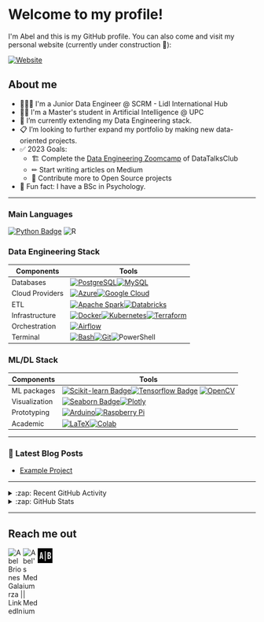 # Welcome to my profile!

I'm Abel and this is my GitHub profile. 
You can also come and visit my personal website (currently under construction 🚧):
  
[![Website](https://img.shields.io/website?label=abelbriones.com&logo=data%3Aimage%2Fpng%3Bbase64%2CiVBORw0KGgoAAAANSUhEUgAAABQAAAAUCAMAAAC6V%2B0%2FAAABaFBMVEU4Zfo3ZPo4Zfk2ZPo1Y%2Fo6Zvk8aPlAa%2Fk5Zvk6Z%2Fk2Y%2FosXPouXfoqWvqGoPbH0fMvXvoxYPorW%2Fo5ZfkzYfpLc%2Fm4xvSlt%2FUpWfqOpvbX3fMwX%2FqDnva%2ByvS%2Fy%2FSbsPVtjff%2F%2F%2FDy8%2FGMpfbT2vMyYPq0w%2FT%2B%2B%2FG6yPT%2F%2F%2FGgtPU7Z%2FkpWvrh5fLn6fJmiPgxX%2FrT2%2FMqW%2FqwwPTZ3%2FMYTfvJ0%2FOzwvS3xfTa4POHofYtXPqxwfTd4vI0YvqSqfbI0vOpu%2FUsW%2Fqqu%2FX7%2BfHr7fL19fFcgPjq7PJdgfimuPXL1POuv%2FR9mvfi5vKvv%2FQtXfpQd%2Fjz8%2FHb4fIoWfqNpfaywfQWS%2Fvj5%2FJoiff09PHG0fPo6vJKcvklVvqNpvbb4PIhU%2Frg5PKUq%2FUiVPpegvhmiPcfUvuzw%2FTS2fP%2F%2FvFykfeKo%2FZGcPmdsfVbf%2FgyYfqfs%2FWhtPWCnfYuXvrV3PNSefj%2F%2F%2F91vYKKAAABLUlEQVR42mRQA9tbUQw%2ByXqKi%2BKitm3bNmbb3n7%2FZ%2BdxkpeEALkzl0tAhNtLwHuKG1ukFBGUKgA1pRqE0x3DcqDhtTq92iDw%2FClAlGSjiVKzxWqz2R1Ol0qBhFDW7fHKDO%2FzB4RgKByJCjFCNHFLIplKC76MIZvLF3RFlh4vzaVypVo7Xgay9UYzX%2BI1BEXO32p3hO7xku31B8ORnhJkYuPJdMYJx0thPl4sV2tK1IHNtuTf0f0hE%2BDvNx50HkqEUO7R4yfWp8%2Bev8gYhNXLV6XXEpLY%2Fs327TvP%2Bw%2BWY%2FjHyKfPptox3Pblq%2BHb9x9vLRnbzy%2B%2Ffv%2BhDBIQ9azIxJm4L%2FOX6s17ARAIgloDGIvtD%2F%2F0SGMxDcJldaj49p%2FBO302AwhwNIyQ54ALAQCTAiqKL9eb2wAAAABJRU5ErkJggg%3D%3D&style=for-the-badge&labelColor=black&url=http%3A%2F%2Fwww.abelbriones.com)](http://abelbriones.com/)
    
## About me

- 👨🏽‍💻 I'm a Junior Data Engineer @ SCRM - Lidl International Hub
- 👨‍🎓 I'm a Master's student in Artificial Intelligence @ UPC
- 🌱 I’m currently extending my Data Engineering stack.
- 📋 I’m looking to further expand my portfolio by making new data-oriented projects.
- ✅ 2023 Goals: 
    - 🏗️ Complete the [Data Engineering Zoomcamp](https://github.com/DataTalksClub/data-engineering-zoomcamp) of DataTalksClub
    - ✏ Start writing articles on Medium
    - 🤝 Contribute more to Open Source projects
- 🧠 Fun fact: I have a BSc in Psychology.

---

### Main Languages
[![Python Badge](https://img.shields.io/badge/-Python-5168bd?style=for-the-badge&labelColor=black&logo=python&logoColor=f9b90c)](#)
![R](https://img.shields.io/badge/r-%23276DC3.svg?style=for-the-badge&labelColor=black&logo=r&logoColor=white)

### Data Engineering Stack
| Components   | Tools     |
| --------------- | ---- |
| Databases       | [![PostgreSQL](https://img.shields.io/badge/PostgreSQL-316192?style=for-the-badge&logo=postgresql&labelColor=black&logoColor=white)](#)[![MySQL](https://img.shields.io/badge/-MYSQL-4479A1?style=for-the-badge&labelColor=black&logo=mysql&logoColor=fff)](#) |
| Cloud Providers | [![Azure](https://img.shields.io/badge/azure-%230072C6.svg?style=for-the-badge&logo=microsoftazure&labelColor=black&logoColor=white)](#)[![Google Cloud](https://img.shields.io/badge/GCP-%234285F4.svg?style=for-the-badge&labelColor=black&logo=google-cloud&logoColor=white)](#)  |
| ETL             | [![Apache Spark](https://img.shields.io/badge/Apache_Spark-E35A16?style=for-the-badge&logo=apachespark&labelColor=black&logoColor=white)](#)[![Databricks](https://img.shields.io/badge/Databricks-FF3621?style=for-the-badge&labelColor=black&logo=Databricks&logoColor=white)](#) |
| Infrastructure  | [![Docker](https://img.shields.io/badge/docker-%230db7ed.svg?style=for-the-badge&labelColor=black&logo=docker&logoColor=white)](#)[![Kubernetes](https://img.shields.io/badge/kubernetes-%23326ce5.svg?style=for-the-badge&logo=kubernetes&labelColor=black&logoColor=white)](#)[![Terraform](https://img.shields.io/badge/terraform-%235835CC.svg?style=for-the-badge&logo=terraform&labelColor=black&logoColor=white)](#) |
| Orchestration   | [![Airflow](https://img.shields.io/badge/Apache%20Airflow-017CEE?style=for-the-badge&logo=Apache%20Airflow&labelColor=black&logoColor=white)](#) |
| Terminal        | [![Bash](https://img.shields.io/badge/Bash-%234D4D4D.svg?style=for-the-badge&logo=windows-terminal&labelColor=black&logoColor=white)](#)[![Git](https://img.shields.io/badge/git-%23F05033.svg?style=for-the-badge&logo=git&labelColor=black&logoColor=white)](#)![PowerShell](https://img.shields.io/badge/PowerShell-%235391FE.svg?style=for-the-badge&logo=powershell&labelColor=black&logoColor=white) |


### ML/DL Stack

| Components      | Tools|
| --------------- | ---- |
| ML packages     | [![Scikit-learn Badge](https://img.shields.io/badge/-Scikit—learn-f0b54f?style=for-the-badge&labelColor=black&logo=scikit-learn&logoColor=white)](#)[![Tensorflow Badge](https://img.shields.io/badge/-Tensorflow-ff8f00?style=for-the-badge&labelColor=black&logo=tensorflow&logoColor=white)](#) [![OpenCV](https://img.shields.io/badge/opencv-%23white.svg?style=for-the-badge&labelColor=black&logo=opencv&logoColor=white)](#) |
| Visualization   | [![Seaborn Badge](https://img.shields.io/badge/-Seaborn-3C873A?style=for-the-badge&labelColor=black&logo=canonical&logoColor=white)](#)[![Plotly](https://img.shields.io/badge/Plotly-%233F4F75.svg?style=for-the-badge&labelColor=black&logo=plotly&logoColor=white)](#) |
| Prototyping     | [![Arduino](https://img.shields.io/badge/Arduino-00979D?style=for-the-badge&logo=Arduino&labelColor=black&logoColor=white)](#)[![Raspberry Pi](https://img.shields.io/badge/Raspberry%20Pi-A22846?style=for-the-badge&logo=Raspberry%20Pi&labelColor=black&logoColor=white)](#) |
| Academic        | [![LaTeX](https://img.shields.io/badge/latex-%23008080.svg?style=for-the-badge&logo=latex&labelColor=black&logoColor=white)](#)[![Colab](https://img.shields.io/badge/Colab-F9AB00?style=for-the-badge&logo=googlecolab&labelColor=black&color=525252)](#) |

---

### 📕 Latest Blog Posts

<!-- BLOG-POST-LIST:START -->
- [Example Project](https://www.abelbriones.com/project/example/)
<!-- BLOG-POST-LIST:END -->

---

<details>
  <summary>:zap: Recent GitHub Activity</summary>
    <br />

![abelbg's GitHub activity](https://activity-graph.herokuapp.com/graph?username=abelbg&theme=minimal)

<!--START_SECTION:activity-->
<!--END_SECTION:activity-->

</details>

<details>
  <summary>:zap: GitHub Stats</summary>  
  <br />
    
![abelbg's GitHub stats](https://github-readme-stats.vercel.app/api?username=abelbg&show_icons=true&theme=nord)

</details>

[website]: http://abelbriones.com/
[twitter]: https://twitter.com/vbel_vbel
[linkedin]: https://www.linkedin.com/in/abelbriones/
[medium]: https://medium.com/@abelbriones

---
## Reach me out

[<img align="left" alt="Abel Briones Galarza | LinkedIn" width="30px" src="https://cdn.jsdelivr.net/npm/simple-icons@5.17.0/icons/linkedin.svg" />][linkedin]
[<img align="left" alt="Abel's Medium | Medium" width="30px" src="https://cdn.jsdelivr.net/npm/simple-icons@5.17.0/icons/medium.svg" />][medium]
[<img align="left" alt="abelbriones.com" width="30px" src="https://raw.githubusercontent.com/abelbg/portfolio/master/assets/media/bw-icon.png" />][website]
